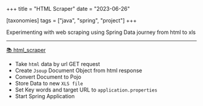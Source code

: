 +++
title = "HTML Scraper"
date = "2023-06-26"

[taxonomies]
tags = ["java", "spring", "project"]
+++

Experimenting with web scraping using Spring
Data journey from html to xls
<!-- more -->
---

[📚 html_scraper](https://github.com/maltsev-dev/html_scraper_template)

* Take `html` data by url GET request
* Create `Jsoup` Document Object from html response
* Convert Document to Pojo
* Store Data to new `XLS file`
* Set Key words and target URL to `application.properties`
* Start Spring Application